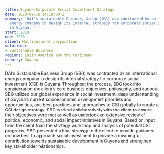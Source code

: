```yaml
---
title: Guyana—Corporate Social Investment Strategy
date: 2020-09-18 14:18:00 Z
summary: 'DAI’s Sustainable Business Group (SBG) was contracted by an international
  energy company to design its internal strategy for corporate social investment (CSI)
  in Guyana. '
start: 2019
end: 2020
client: Multinational corporation
solutions:
- Sustainable Business
regions: Latin America and the Caribbean
country: Guyana
---
```


DAI’s Sustainable Business Group (SBG) was contracted by an international energy company to design its internal strategy for corporate social investment (CSI) in Guyana. Throughout the process, SBG took into consideration the client’s core business objectives, philosophy, and outlook. SBG utilized our global experience in social investment, deep understanding of Guyana’s current socioeconomic development priorities and opportunities, and best practices and approaches to CSI globally to curate a CSI design strategy. SBG worked collaboratively with the client to ensure their objectives were met as well as undertook an extensive review of political, economic, and social impact initiatives in Guyana. Based on input from the client from the strategy workshop and analysis of potential CSI programs, SBG presented a final strategy to the client to provide guidance on how best to approach social investment to provide a meaningful contribution towards sustainable development in Guyana and strengthen key stakeholder relationships.